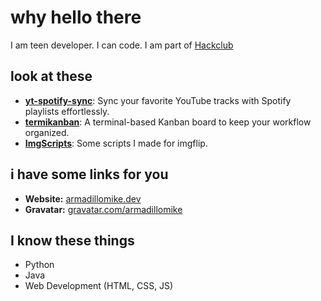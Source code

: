 # why hello there

I am teen developer. I can code. I am part of [Hackclub](https://hacklcub.com)

## look at these

- **[yt-spotify-sync](https://github.com/ArmadilloMike/yt-spotify-sync)**: Sync your favorite YouTube tracks with Spotify playlists effortlessly.
- **[termikanban](https://github.com/ArmadilloMike/termikanban)**: A terminal-based Kanban board to keep your workflow organized.
- **[ImgScripts](https://github.com/ArmadilloMike/ImgScripts)**: Some scripts I made for imgflip.

## i have some links for you

- **Website:** [armadillomike.dev](https://armadillomike.dev)
- **Gravatar:** [gravatar.com/armadillomike](https://gravatar.com/armadillomike)

## I know these things

- Python 
- Java 
- Web Development (HTML, CSS, JS) 
